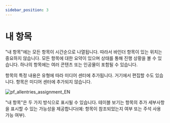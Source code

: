 ```yaml
---
sidebar_position: 3
---
```


# 내 항목

"내 항목"에는 모든 항목이 시간순으로 나열됩니다. 따라서 바인더 항목이 있는 위치는 중요하지 않습니다. 모든 항목에 대한 요약이 있으며 상태를 통해 진행 상황을 볼 수 있습니다. 하나의 항목에는 여러 콘텐츠 또는 인공물이 포함될 수 있습니다.

항목의 특정 내용은 유형에 따라 미디어 센터에 추가됩니다. 거기에서 편집할 수도 있습니다. 항목은 미디어 센터에 추가되지 않습니다.

![pf_allentries_assignment_EN](/img/portfolio/pf_allentries_assignment_EN.png)


"내 항목"은 두 가지 방식으로 표시될 수 있습니다. 테이블 보기는 항목의 추가 세부사항을 표시할 수 있는 가능성을 제공합니다(예: 항목이 참조되었는지 여부 또는 주석 사용 가능 여부).